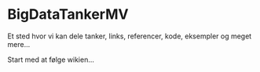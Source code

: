 # BigDataTankerMV

Et sted hvor vi kan dele tanker, links, referencer, kode, eksempler og meget mere...

Start med at følge wikien...
